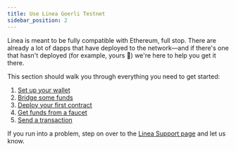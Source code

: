 ```yaml
---
title: Use Linea Goerli Testnet
sidebar_position: 2
---
```


Linea is meant to be fully compatible with Ethereum, full stop. There are already a lot of dapps that have deployed to the network—and if there's one that hasn't deployed (for example, yours 👀) we're here to help you get it there.

This section should walk you through everything you need to get started:

1. [Set up your wallet](/use-mainnet/set-up-your-wallet.mdx)
2. [Bridge some funds](./bridge-funds/index.md)
3. [Deploy your first contract](./../developers/quickstart/)
4. [Get funds from a faucet](./fund.md)
5. [Send a transaction](./transfer-funds.md)

If you run into a problem, step on over to the [Linea Support page](https://support.linea.build/hc/en-us) and let us know.
